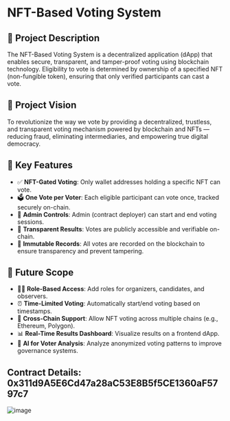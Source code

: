 # NFT-Based Voting System

## 📝 Project Description
The NFT-Based Voting System is a decentralized application (dApp) that enables secure, transparent, and tamper-proof voting using blockchain technology. Eligibility to vote is determined by ownership of a specified NFT (non-fungible token), ensuring that only verified participants can cast a vote.

## 🌟 Project Vision
To revolutionize the way we vote by providing a decentralized, trustless, and transparent voting mechanism powered by blockchain and NFTs — reducing fraud, eliminating intermediaries, and empowering true digital democracy.

## 🚀 Key Features
- ✅ **NFT-Gated Voting**: Only wallet addresses holding a specific NFT can vote.
- 🗳️ **One Vote per Voter**: Each eligible participant can vote once, tracked securely on-chain.
- 📢 **Admin Controls**: Admin (contract deployer) can start and end voting sessions.
- 🧾 **Transparent Results**: Votes are publicly accessible and verifiable on-chain.
- 🔐 **Immutable Records**: All votes are recorded on the blockchain to ensure transparency and prevent tampering.

## 🔮 Future Scope
- 🧑‍⚖️ **Role-Based Access**: Add roles for organizers, candidates, and observers.
- ⏰ **Time-Limited Voting**: Automatically start/end voting based on timestamps.
- 🔗 **Cross-Chain Support**: Allow NFT voting across multiple chains (e.g., Ethereum, Polygon).
- 📊 **Real-Time Results Dashboard**: Visualize results on a frontend dApp.
- 🧠 **AI for Voter Analysis**: Analyze anonymized voting patterns to improve governance systems.


## Contract Details: 0x311d9A5E6Cd47a28aC53E8B5f5CE1360aF5797c7
![image](https://github.com/user-attachments/assets/0f22fb43-ce24-485e-9153-3e913d2c6978)

